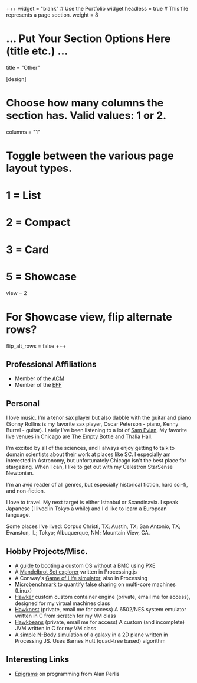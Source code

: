 +++
widget = "blank"  # Use the Portfolio widget
headless = true  # This file represents a page section.
weight = 8

# ... Put Your Section Options Here (title etc.) ...
title = "Other"


[design]
  # Choose how many columns the section has. Valid values: 1 or 2.
  columns = "1"

  # Toggle between the various page layout types.
  #   1 = List
  #   2 = Compact  
  #   3 = Card
  #   5 = Showcase
  view = 2

  # For Showcase view, flip alternate rows?
  flip_alt_rows = false
+++

## Professional Affiliations

* Member of the [ACM](https://acm.org)
* Member of the [EFF](https://eff.org)

## Personal

I love music. I'm a tenor sax player but also dabble with the
guitar and piano (Sonny Rollins is my favorite sax player, Oscar Peterson - piano, Kenny Burrel - guitar).  Lately I've been listening to 
a lot of [Sam Evian](https://www.samevian.com/). 
My favorite live
venues in Chicago are [The Empty Bottle](https://www.emptybottle.com/) and Thalia Hall. 

I'm excited by all of the sciences, and I always enjoy getting to talk to
domain scientists about their work at places like [SC](https://supercomputing.org). I especially am interested in 
Astronomy, but unfortunately Chicago isn't the best place for stargazing. When I can, I like to get out with my
Celestron StarSense Newtonian. 

I'm an avid reader of all genres, but especially historical fiction, 
hard sci-fi, and non-fiction. 

I love to travel. My next target is either Istanbul or Scandinavia. I speak
Japanese (I lived in Tokyo a while) and I'd like to learn a European language.

Some places I've lived: Corpus Christi, TX; Austin, TX; San Antonio, TX;
Evanston, IL; Tokyo; Albuquerque, NM; Mountain View, CA.

## Hobby Projects/Misc.

* [A guide](https://hale-legacy.com/docs/notes/pxe.html) to booting a custom OS without a BMC using PXE
* A [Mandelbrot Set explorer](https://hale-legacy.com/mandelbrot/) written in Processing.js
* A Conway's [Game of Life simulator](https://hale-legacy.com/gol/), also in Processing
* [Microbenchmark](https://github.com/khale/false-sharing) to quantify false sharing on multi-core machines (Linux)
* [Hawker](https://github.com/khale/hawker) custom custom container engine (private, email me for access), designed for my virtual machines class
* [Hawknest](https://github.com/hexsa-lab/hawknest) (private, email me for access) A 6502/NES system emulator written in C from scratch for my VM class
* [Hawkbeans](https://github.com/hexsa-lab/hawkbeans) (private, email me for access) A custom (and incomplete) JVM written in C for my VM class
* [A simple N-Body simulation](https://github.com/khale/barnes-hutt-p3) of a galaxy in a 2D plane written in Processing JS. Uses Barnes Hutt (quad-tree based) algorithm

## Interesting Links
* [Epigrams](https://web.archive.org/web/19990117034445/http://www-pu.informatik.uni-tuebingen.de/users/klaeren/epigrams.html) on programming from Alan Perlis 

